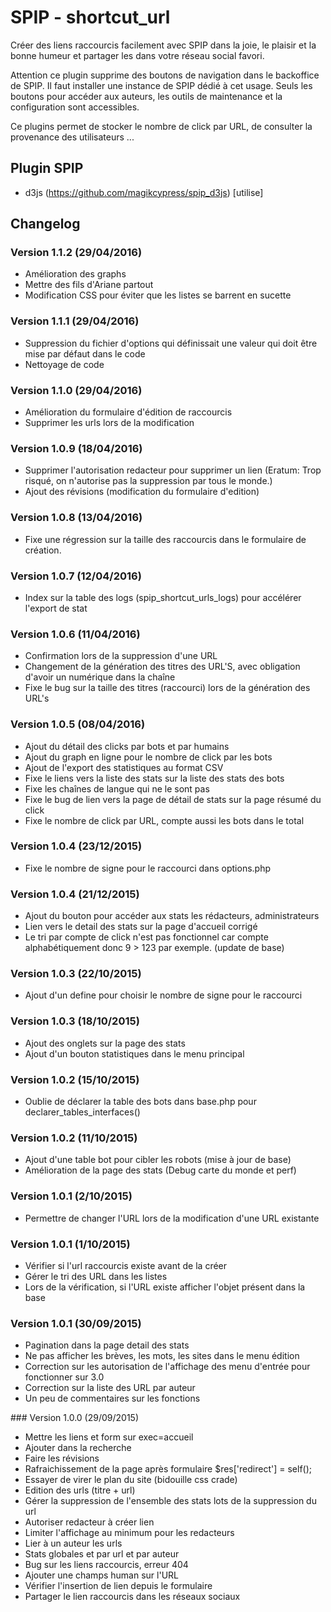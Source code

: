 SPIP - shortcut_url
=======

Créer des liens raccourcis facilement avec SPIP dans la joie, le plaisir et la bonne humeur et partager les dans votre réseau social favori.

Attention ce plugin supprime des boutons de navigation dans le backoffice de SPIP. Il faut installer une instance de SPIP dédié à cet usage. Seuls les boutons pour accéder aux auteurs, les outils de maintenance et la configuration sont accessibles.

Ce plugins permet de stocker le nombre de click par URL, de consulter la provenance des utilisateurs ...

## Plugin SPIP

* d3js (https://github.com/magikcypress/spip_d3js) [utilise]

## Changelog

### Version 1.1.2 (29/04/2016)

- Amélioration des graphs
- Mettre des fils d'Ariane partout
- Modification CSS pour éviter que les listes se barrent en sucette

### Version 1.1.1 (29/04/2016)

- Suppression du fichier d'options qui définissait une valeur qui doit être mise par défaut dans le code
- Nettoyage de code

### Version 1.1.0 (29/04/2016)

- Amélioration du formulaire d'édition de raccourcis
- Supprimer les urls lors de la modification

### Version 1.0.9 (18/04/2016)

- Supprimer l'autorisation redacteur pour supprimer un lien (Eratum: Trop risqué, on n'autorise pas la suppression par tous le monde.)
- Ajout des révisions (modification du formulaire d'edition)

### Version 1.0.8 (13/04/2016)

- Fixe une régression sur la taille des raccourcis dans le formulaire de création.

### Version 1.0.7 (12/04/2016)

- Index sur la table des logs (spip_shortcut_urls_logs) pour accélérer l'export de stat

### Version 1.0.6 (11/04/2016)

- Confirmation lors de la suppression d'une URL
- Changement de la génération des titres des URL'S, avec obligation d'avoir un numérique dans la chaîne
- Fixe le bug sur la taille des titres (raccourci) lors de la génération des URL's

### Version 1.0.5 (08/04/2016)

- Ajout du détail des clicks par bots et par humains
- Ajout du graph en ligne pour le nombre de click par les bots
- Ajout de l'export des statistiques au format CSV
- Fixe le liens vers la liste des stats sur la liste des stats des bots
- Fixe les chaînes de langue qui ne le sont pas
- Fixe le bug de lien vers la page de détail de stats sur la page résumé du click
- Fixe le nombre de click par URL, compte aussi les bots dans le total

### Version 1.0.4 (23/12/2015)

- Fixe le nombre de signe pour le raccourci dans options.php

### Version 1.0.4 (21/12/2015)

- Ajout du bouton pour accéder aux stats les rédacteurs, administrateurs
- Lien vers le detail des stats sur la page d'accueil corrigé
- Le tri par compte de click n'est pas fonctionnel car compte alphabétiquement donc 9 > 123 par exemple. (update de base)

### Version 1.0.3 (22/10/2015)

- Ajout d'un define pour choisir le nombre de signe pour le raccourci

### Version 1.0.3 (18/10/2015)

- Ajout des onglets sur la page des stats
- Ajout d'un bouton statistiques dans le menu principal

### Version 1.0.2 (15/10/2015)

- Oublie de déclarer la table des bots dans base.php pour declarer_tables_interfaces()

### Version 1.0.2 (11/10/2015)

- Ajout d'une table bot pour cibler les robots (mise à jour de base)
- Amélioration de la page des stats (Debug carte du monde et perf)

### Version 1.0.1 (2/10/2015)

- Permettre de changer l'URL lors de la modification d'une URL existante

### Version 1.0.1 (1/10/2015)

- Vérifier si l'url raccourcis existe avant de la créer
- Gérer le tri des URL dans les listes
- Lors de la vérification, si l'URL existe afficher l'objet présent dans la base

### Version 1.0.1 (30/09/2015)

- Pagination dans la page detail des stats
- Ne pas afficher les brèves, les mots, les sites dans le menu édition
- Correction sur les autorisation de l'affichage des menu d'entrée pour fonctionner sur 3.0
- Correction sur la liste des URL par auteur
- Un peu de commentaires sur les fonctions

### Version 1.0.0 (29/09/2015)

- Mettre les liens et form sur exec=accueil
- Ajouter dans la recherche
- Faire les révisions
- Rafraichissement de la page après formulaire $res['redirect'] = self();
- Essayer de virer le plan du site (bidouille css crade)
- Edition des urls (titre + url)
- Gérer la suppression de l'ensemble des stats lots de la suppression du url
- Autoriser redacteur à créer lien
- Limiter l'affichage au minimum pour les redacteurs
- Lier à un auteur les urls
- Stats globales et par url et par auteur
- Bug sur les liens raccourcis, erreur 404
- Ajouter une champs human sur l'URL
- Vérifier l'insertion de lien depuis le formulaire
- Partager le lien raccourcis dans les réseaux sociaux